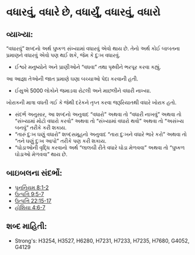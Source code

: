 # વધારવું, વધારે છે, વધાર્યું, વધારવું, વધારો 

## વ્યાખ્યા: 

“વધારવું” શબ્દનો અર્થ પુષ્કળ સંખ્યામાં વધારવું એવો થાય છે.
તેનો અર્થ કોઈ બાબતના પ્રમાણને વધારવું એવો પણ થઈ શકે, જેમ કે દુઃખ વધારવું.

* ઈશ્વરે મનુષ્યોને અને પ્રાણીઓને “વધવા” તથા પૃથ્વીને ભરપૂર કરવા કહ્યું.

આ આજ્ઞા તેઓની જાત પ્રમાણે ઘણા બચ્ચાઓ પેદા કરવાની હતી.

* ઈસુએ 5000 લોકોને જમાડવા રોટલી અને માછલીને વધારી નાખ્યા.

ખોરાકની માત્રા વધતી ગઈ કે જેથી દરેકને તૃપ્ત કરવા જરૂરિયાતથી વધારે ખોરાક હતો.

* સંદર્ભ અનુસાર, આ શબ્દનો અનુવાદ “વધારો” અથવા તો “વધારી નાખવું” અથવા તો “સંખ્યામાં મોટો વધારો કરવો” અથવા તો “સંખ્યામાં વધારો થવો” અથવા તો “અસંખ્ય બનવું” તરીકે કરી શકાય.
* “તારું દુઃખ ઘણું વધારો” શબ્દસમૂહનો અનુવાદ “તારા દુઃખને વધારે ભારે કરો” અથવા તો “તને ઘણું દુઃખ આપો” તરીકે પણ કરી શકાય.
* “ઘોડાઓની વૃદ્ધિ કરવાનો અર્થ “લાલચી રીતે વધારે ઘોડા મેળવવા” અથવા તો “પુષ્કળ ઘોડાઓ મેળવવા” થાય છે.

## બાઇબલના સંદર્ભો: 

* [પુનર્નિયમ 8:1-2](rc://gu/tn/help/deu/08/01)
* [ઉત્પત્તિ 9:5-7](rc://gu/tn/help/gen/09/05)
* [ઉત્પત્તિ 22:15-17](rc://gu/tn/help/gen/22/15)
* [હોશિયા 4:6-7](rc://gu/tn/help/hos/04/06)

## શબ્દ માહિતી: 

* Strong's: H3254, H3527, H6280, H7231, H7233, H7235, H7680, G4052, G4129
